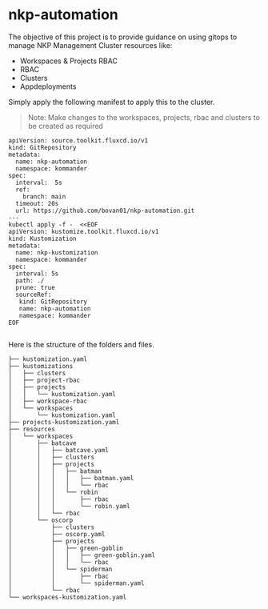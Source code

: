 # nkp-automation

The objective of this project is to provide guidance on using gitops to manage NKP Management Cluster resources like:
- Workspaces & Projects RBAC
- RBAC
- Clusters
- Appdeployments

Simply apply the following manifest to apply this to the cluster.
> Note: Make changes to the workspaces, projects, rbac and clusters to be created as required

```
apiVersion: source.toolkit.fluxcd.io/v1
kind: GitRepository
metadata:
  name: nkp-automation
  namespace: kommander
spec:
  interval:  5s
  ref:
    branch: main
  timeout: 20s
  url: https://github.com/bovan01/nkp-automation.git
---
kubectl apply -f -  <<EOF
apiVersion: kustomize.toolkit.fluxcd.io/v1
kind: Kustomization
metadata:
  name: nkp-kustomization
  namespace: kommander
spec:
  interval: 5s
  path: ./
  prune: true
  sourceRef:
   kind: GitRepository
   name: nkp-automation
   namespace: kommander
EOF


```

Here is the structure of the folders and files. 
```
├── kustomization.yaml
├── kustomizations
│   ├── clusters
│   ├── project-rbac
│   ├── projects
│   │   └── kustomization.yaml
│   ├── workspace-rbac
│   └── workspaces
│       └── kustomization.yaml
├── projects-kustomization.yaml
├── resources
│   └── workspaces
│       ├── batcave
│       │   ├── batcave.yaml
│       │   ├── clusters
│       │   ├── projects
│       │   │   ├── batman
│       │   │   │   ├── batman.yaml
│       │   │   │   └── rbac
│       │   │   └── robin
│       │   │       ├── rbac
│       │   │       └── robin.yaml
│       │   └── rbac
│       └── oscorp
│           ├── clusters
│           ├── oscorp.yaml
│           ├── projects
│           │   ├── green-goblin
│           │   │   ├── green-goblin.yaml
│           │   │   └── rbac
│           │   └── spiderman
│           │       ├── rbac
│           │       └── spiderman.yaml
│           └── rbac
└── workspaces-kustomization.yaml
```
